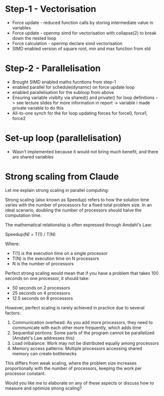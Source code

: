 # Step-1 - Vectorisation
- Force update - reduced function calls by storing intermediate value in variables
- Force update - openmp simd for vectorisation with collapse(2) to break down the nested loop
- Force calculation - openmp declare simd vectorisation
- SIMD enabled version of square root, min and max function from std

# Step-2 - Parallelisation
- Brought SIMD enabled maths fucntions from step-1
- enabled parallel for schedule(dynamic) on force update loop
- enabled parallelisation for the subloop from above
- Ensuring variable visiblty via shared() and private() for loop definitions -> see lecture slides for more information in report -> variable i made private variable to do this
- All-to-one synch for the for loop updating forces for force0, force1, force2 

# Set-up loop  (parallelisation)
- Wasn't implemented because it would not bring much benefit, and there are shared variables

# Strong scaling from Claude
Let me explain strong scaling in parallel computing:

Strong scaling (also known as Speedup) refers to how the solution time varies with the number of processors for a fixed total problem size. In an ideal scenario, doubling the number of processors should halve the computation time.

The mathematical relationship is often expressed through Amdahl's Law:

Speedup(N) = T(1) / T(N)

Where:
- T(1) is the execution time on a single processor
- T(N) is the execution time on N processors
- N is the number of processors

Perfect strong scaling would mean that if you have a problem that takes 100 seconds on one processor, it should take:
- 50 seconds on 2 processors
- 25 seconds on 4 processors
- 12.5 seconds on 8 processors

However, perfect scaling is rarely achieved in practice due to several factors:

1. Communication overhead: As you add more processors, they need to communicate with each other more frequently, which adds time
2. Sequential portions: Some parts of the program cannot be parallelized (Amdahl's Law addresses this)
3. Load imbalance: Work may not be distributed equally among processors
4. Memory access patterns: Multiple processors accessing shared memory can create bottlenecks

This differs from weak scaling, where the problem size increases proportionally with the number of processors, keeping the work per processor constant.

Would you like me to elaborate on any of these aspects or discuss how to measure and optimize strong scaling?